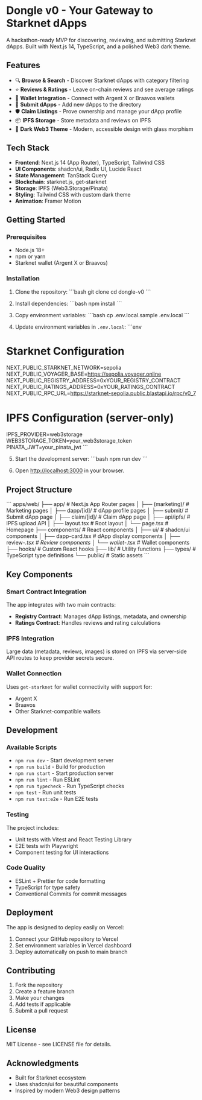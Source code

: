 # Dongle v0 - Your Gateway to Starknet dApps

A hackathon-ready MVP for discovering, reviewing, and submitting Starknet dApps. Built with Next.js 14, TypeScript, and a polished Web3 dark theme.

## Features

- 🔍 **Browse & Search** - Discover Starknet dApps with category filtering
- ⭐ **Reviews & Ratings** - Leave on-chain reviews and see average ratings
- 🔗 **Wallet Integration** - Connect with Argent X or Braavos wallets
- 📝 **Submit dApps** - Add new dApps to the directory
- 🛡️ **Claim Listings** - Prove ownership and manage your dApp profile
- 📦 **IPFS Storage** - Store metadata and reviews on IPFS
- 🎨 **Dark Web3 Theme** - Modern, accessible design with glass morphism

## Tech Stack

- **Frontend**: Next.js 14 (App Router), TypeScript, Tailwind CSS
- **UI Components**: shadcn/ui, Radix UI, Lucide React
- **State Management**: TanStack Query
- **Blockchain**: starknet.js, get-starknet
- **Storage**: IPFS (Web3.Storage/Pinata)
- **Styling**: Tailwind CSS with custom dark theme
- **Animation**: Framer Motion

## Getting Started

### Prerequisites

- Node.js 18+ 
- npm or yarn
- Starknet wallet (Argent X or Braavos)

### Installation

1. Clone the repository:
\`\`\`bash
git clone <repository-url>
cd dongle-v0
\`\`\`

2. Install dependencies:
\`\`\`bash
npm install
\`\`\`

3. Copy environment variables:
\`\`\`bash
cp .env.local.sample .env.local
\`\`\`

4. Update environment variables in `.env.local`:
\`\`\`env
# Starknet Configuration
NEXT_PUBLIC_STARKNET_NETWORK=sepolia
NEXT_PUBLIC_VOYAGER_BASE=https://sepolia.voyager.online
NEXT_PUBLIC_REGISTRY_ADDRESS=0xYOUR_REGISTRY_CONTRACT
NEXT_PUBLIC_RATINGS_ADDRESS=0xYOUR_RATINGS_CONTRACT
NEXT_PUBLIC_RPC_URL=https://starknet-sepolia.public.blastapi.io/rpc/v0_7

# IPFS Configuration (server-only)
IPFS_PROVIDER=web3storage
WEB3STORAGE_TOKEN=your_web3storage_token
PINATA_JWT=your_pinata_jwt
\`\`\`

5. Start the development server:
\`\`\`bash
npm run dev
\`\`\`

6. Open [http://localhost:3000](http://localhost:3000) in your browser.

## Project Structure

\`\`\`
apps/web/
├── app/                    # Next.js App Router pages
│   ├── (marketing)/       # Marketing pages
│   ├── dapp/[id]/         # dApp profile pages
│   ├── submit/            # Submit dApp page
│   ├── claim/[id]/        # Claim dApp page
│   ├── api/ipfs/          # IPFS upload API
│   ├── layout.tsx         # Root layout
│   └── page.tsx           # Homepage
├── components/            # React components
│   ├── ui/               # shadcn/ui components
│   ├── dapp-card.tsx     # dApp display components
│   ├── review-*.tsx      # Review components
│   └── wallet-*.tsx      # Wallet components
├── hooks/                # Custom React hooks
├── lib/                  # Utility functions
├── types/                # TypeScript type definitions
└── public/               # Static assets
\`\`\`

## Key Components

### Smart Contract Integration

The app integrates with two main contracts:

- **Registry Contract**: Manages dApp listings, metadata, and ownership
- **Ratings Contract**: Handles reviews and rating calculations

### IPFS Integration

Large data (metadata, reviews, images) is stored on IPFS via server-side API routes to keep provider secrets secure.

### Wallet Connection

Uses `get-starknet` for wallet connectivity with support for:
- Argent X
- Braavos
- Other Starknet-compatible wallets

## Development

### Available Scripts

- `npm run dev` - Start development server
- `npm run build` - Build for production
- `npm run start` - Start production server
- `npm run lint` - Run ESLint
- `npm run typecheck` - Run TypeScript checks
- `npm test` - Run unit tests
- `npm run test:e2e` - Run E2E tests

### Testing

The project includes:
- Unit tests with Vitest and React Testing Library
- E2E tests with Playwright
- Component testing for UI interactions

### Code Quality

- ESLint + Prettier for code formatting
- TypeScript for type safety
- Conventional Commits for commit messages

## Deployment

The app is designed to deploy easily on Vercel:

1. Connect your GitHub repository to Vercel
2. Set environment variables in Vercel dashboard
3. Deploy automatically on push to main branch

## Contributing

1. Fork the repository
2. Create a feature branch
3. Make your changes
4. Add tests if applicable
5. Submit a pull request

## License

MIT License - see LICENSE file for details.

## Acknowledgments

- Built for Starknet ecosystem
- Uses shadcn/ui for beautiful components
- Inspired by modern Web3 design patterns
